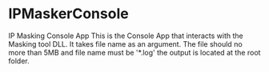 # IPMaskerConsole
IP Masking Console App
This is the Console App that interacts with the Masking tool DLL. 
It takes file name as an argument. 
The file should no more than 5MB and file name must be '*.log'
the output is located at the root folder.
